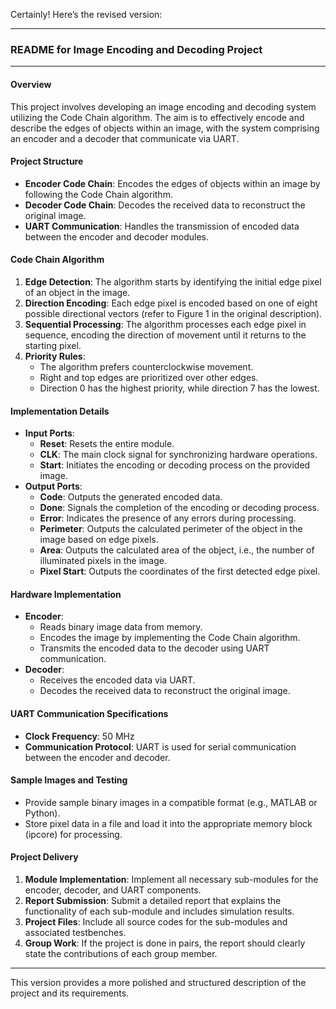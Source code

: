 Certainly! Here’s the revised version:

---

### README for Image Encoding and Decoding Project

---

#### Overview

This project involves developing an image encoding and decoding system utilizing the Code Chain algorithm. The aim is to effectively encode and describe the edges of objects within an image, with the system comprising an encoder and a decoder that communicate via UART.

#### Project Structure

- **Encoder Code Chain**: Encodes the edges of objects within an image by following the Code Chain algorithm.
- **Decoder Code Chain**: Decodes the received data to reconstruct the original image.
- **UART Communication**: Handles the transmission of encoded data between the encoder and decoder modules.

#### Code Chain Algorithm

1. **Edge Detection**: The algorithm starts by identifying the initial edge pixel of an object in the image.
2. **Direction Encoding**: Each edge pixel is encoded based on one of eight possible directional vectors (refer to Figure 1 in the original description).
3. **Sequential Processing**: The algorithm processes each edge pixel in sequence, encoding the direction of movement until it returns to the starting pixel.
4. **Priority Rules**:
   - The algorithm prefers counterclockwise movement.
   - Right and top edges are prioritized over other edges.
   - Direction 0 has the highest priority, while direction 7 has the lowest.

#### Implementation Details

*   **Input Ports**:
    *   **Reset**: Resets the entire module.
    *   **CLK**: The main clock signal for synchronizing hardware operations.
    *   **Start**: Initiates the encoding or decoding process on the provided image.
*   **Output Ports**:
    *   **Code**: Outputs the generated encoded data.
    *   **Done**: Signals the completion of the encoding or decoding process.
    *   **Error**: Indicates the presence of any errors during processing.
    *   **Perimeter**: Outputs the calculated perimeter of the object in the image based on edge pixels.
    *   **Area**: Outputs the calculated area of the object, i.e., the number of illuminated pixels in the image.
    *   **Pixel Start**: Outputs the coordinates of the first detected edge pixel.

#### Hardware Implementation

*   **Encoder**:
    *   Reads binary image data from memory.
    *   Encodes the image by implementing the Code Chain algorithm.
    *   Transmits the encoded data to the decoder using UART communication.
*   **Decoder**:
    *   Receives the encoded data via UART.
    *   Decodes the received data to reconstruct the original image.

#### UART Communication Specifications

*   **Clock Frequency**: 50 MHz
*   **Communication Protocol**: UART is used for serial communication between the encoder and decoder.

#### Sample Images and Testing

*   Provide sample binary images in a compatible format (e.g., MATLAB or Python).
*   Store pixel data in a file and load it into the appropriate memory block (ipcore) for processing.

#### Project Delivery

1.  **Module Implementation**: Implement all necessary sub-modules for the encoder, decoder, and UART components.
2.  **Report Submission**: Submit a detailed report that explains the functionality of each sub-module and includes simulation results.
3.  **Project Files**: Include all source codes for the sub-modules and associated testbenches.
4.  **Group Work**: If the project is done in pairs, the report should clearly state the contributions of each group member.

---

This version provides a more polished and structured description of the project and its requirements.

